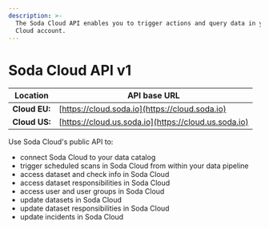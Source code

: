 ```yaml
---
description: >-
  The Soda Cloud API enables you to trigger actions and query data in your Soda
  Cloud account.
---
```


# Soda Cloud API v1

| Location      | API base URL                                         |
| ------------- | ---------------------------------------------------- |
| **Cloud EU:** | [https://cloud.soda.io](https://cloud.soda.io)       |
| **Cloud US:** | [https://cloud.us.soda.io](https://cloud.us.soda.io) |

Use Soda Cloud's public API to:

* connect Soda Cloud to your data catalog
* trigger scheduled scans in Soda Cloud from within your data pipeline
* access dataset and check info in Soda Cloud
* access dataset responsibilities in Soda Cloud
* access user and user groups in Soda Cloud
* update datasets in Soda Cloud
* update dataset responsibilities in Soda Cloud
* update incidents in Soda Cloud
